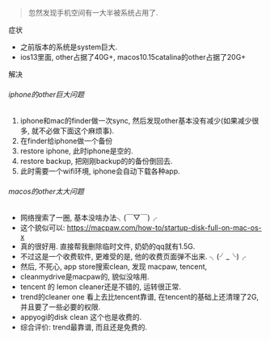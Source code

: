 > 忽然发现手机空间有一大半被系统占用了.

症状

- 之前版本的系统是system巨大.
- ios13里面, other占据了40G+, macos10.15catalina的other占据了20G+

解决

###### iphone的other巨大问题

1. iphone和mac的finder做一次sync, 然后发现other基本没有减少(如果减少很多, 就不必做下面这个麻烦事).
2. 在finder给iphone做一个备份
1. restore iphone, 此时iphone是空的.
2. restore backup, 把刚刚backup的的备份倒回去.
3. 此时需要一个wifi环境, iphone会自动下载各种app. 

###### macos的other太大问题

- 网络搜索了一圈, 基本没啥办法╮(￣▽￣)╭
- 这个貌似可以: https://macpaw.com/how-to/startup-disk-full-on-mac-os-x
- 真的很好用. 直接帮我删除临时文件, 奶奶的qq就有1.5G.
- 不过这是一个收费软件, 更难受的是, 他的收费页面弹不出来. ╮(╯_╰)╭
- 然后, 不死心, app store搜索clean, 发现 macpaw, tencent, 
- cleanmydrive是macpaw的, 貌似没啥用.
- tencent 的 lemon cleaner还是不错的, 运转很正常.
- trend的cleaner one 看上去比tencent靠谱, 在tencent的基础上还清理了2G, 并且要了一些必要的权限.
- appyogi的disk clean 这个也是收费的.
- 综合评价: trend最靠谱, 而且还是免费的.

